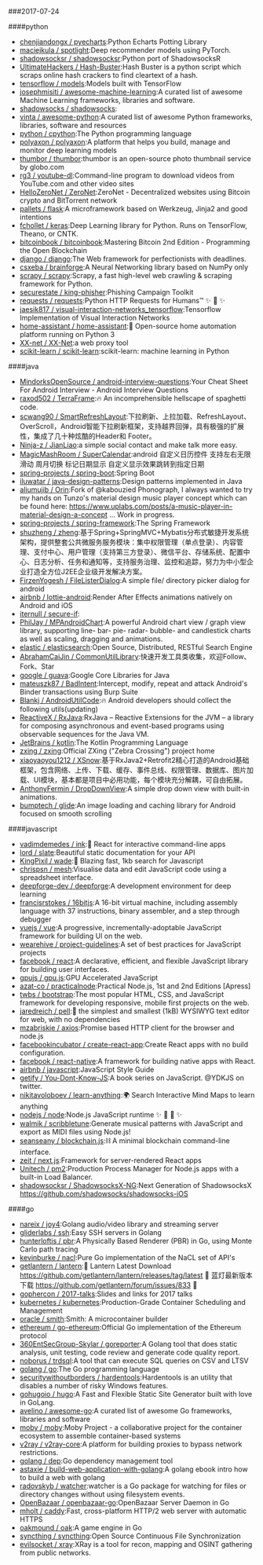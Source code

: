 ###2017-07-24

####python
* [chenjiandongx / pyecharts](https://github.com/chenjiandongx/pyecharts):Python Echarts Potting Library
* [maciejkula / spotlight](https://github.com/maciejkula/spotlight):Deep recommender models using PyTorch.
* [shadowsocksr / shadowsocksr](https://github.com/shadowsocksr/shadowsocksr):Python port of ShadowsocksR
* [UltimateHackers / Hash-Buster](https://github.com/UltimateHackers/Hash-Buster):Hash Buster is a python script which scraps online hash crackers to find cleartext of a hash.
* [tensorflow / models](https://github.com/tensorflow/models):Models built with TensorFlow
* [josephmisiti / awesome-machine-learning](https://github.com/josephmisiti/awesome-machine-learning):A curated list of awesome Machine Learning frameworks, libraries and software.
* [shadowsocks / shadowsocks](https://github.com/shadowsocks/shadowsocks):
* [vinta / awesome-python](https://github.com/vinta/awesome-python):A curated list of awesome Python frameworks, libraries, software and resources
* [python / cpython](https://github.com/python/cpython):The Python programming language
* [polyaxon / polyaxon](https://github.com/polyaxon/polyaxon):A platform that helps you build, manage and monitor deep learning models
* [thumbor / thumbor](https://github.com/thumbor/thumbor):thumbor is an open-source photo thumbnail service by globo.com
* [rg3 / youtube-dl](https://github.com/rg3/youtube-dl):Command-line program to download videos from YouTube.com and other video sites
* [HelloZeroNet / ZeroNet](https://github.com/HelloZeroNet/ZeroNet):ZeroNet - Decentralized websites using Bitcoin crypto and BitTorrent network
* [pallets / flask](https://github.com/pallets/flask):A microframework based on Werkzeug, Jinja2 and good intentions
* [fchollet / keras](https://github.com/fchollet/keras):Deep Learning library for Python. Runs on TensorFlow, Theano, or CNTK.
* [bitcoinbook / bitcoinbook](https://github.com/bitcoinbook/bitcoinbook):Mastering Bitcoin 2nd Edition - Programming the Open Blockchain
* [django / django](https://github.com/django/django):The Web framework for perfectionists with deadlines.
* [csxeba / brainforge](https://github.com/csxeba/brainforge):A Neural Networking library based on NumPy only
* [scrapy / scrapy](https://github.com/scrapy/scrapy):Scrapy, a fast high-level web crawling & scraping framework for Python.
* [securestate / king-phisher](https://github.com/securestate/king-phisher):Phishing Campaign Toolkit
* [requests / requests](https://github.com/requests/requests):Python HTTP Requests for Humans™ ✨ 🍰 ✨
* [jaesik817 / visual-interaction-networks_tensorflow](https://github.com/jaesik817/visual-interaction-networks_tensorflow):Tensorflow Implementation of Visual Interaction Networks
* [home-assistant / home-assistant](https://github.com/home-assistant/home-assistant):🏡 Open-source home automation platform running on Python 3
* [XX-net / XX-Net](https://github.com/XX-net/XX-Net):a web proxy tool
* [scikit-learn / scikit-learn](https://github.com/scikit-learn/scikit-learn):scikit-learn: machine learning in Python

####java
* [MindorksOpenSource / android-interview-questions](https://github.com/MindorksOpenSource/android-interview-questions):Your Cheat Sheet For Android Interview - Android Interview Questions
* [raxod502 / TerraFrame](https://github.com/raxod502/TerraFrame):🔥 An incomprehensible hellscape of spaghetti code.
* [scwang90 / SmartRefreshLayout](https://github.com/scwang90/SmartRefreshLayout):下拉刷新、上拉加载、RefreshLayout、OverScroll，Android智能下拉刷新框架，支持越界回弹，具有极强的扩展性，集成了几十种炫酷的Header和 Footer。
* [Ninja-z / JianLiao](https://github.com/Ninja-z/JianLiao):a simple social contact and make talk more easy.
* [MagicMashRoom / SuperCalendar](https://github.com/MagicMashRoom/SuperCalendar):android 自定义日历控件 支持左右无限滑动 周月切换 标记日期显示 自定义显示效果跳转到指定日期
* [spring-projects / spring-boot](https://github.com/spring-projects/spring-boot):Spring Boot
* [iluwatar / java-design-patterns](https://github.com/iluwatar/java-design-patterns):Design patterns implemented in Java
* [aliumujib / Orin](https://github.com/aliumujib/Orin):Fork of @kabouzied Phonograph, I always wanted to try my hands on Tunzo's material design music player concept which can be found here: https://www.uplabs.com/posts/a-music-player-in-material-design-a-concept ... Work in progress.
* [spring-projects / spring-framework](https://github.com/spring-projects/spring-framework):The Spring Framework
* [shuzheng / zheng](https://github.com/shuzheng/zheng):基于Spring+SpringMVC+Mybatis分布式敏捷开发系统架构，提供整套公共微服务服务模块：集中权限管理（单点登录）、内容管理、支付中心、用户管理（支持第三方登录）、微信平台、存储系统、配置中心、日志分析、任务和通知等，支持服务治理、监控和追踪，努力为中小型企业打造全方位J2EE企业级开发解决方案。
* [FirzenYogesh / FileListerDialog](https://github.com/FirzenYogesh/FileListerDialog):A simple file/ directory picker dialog for android
* [airbnb / lottie-android](https://github.com/airbnb/lottie-android):Render After Effects animations natively on Android and iOS
* [iternull / secure-if](https://github.com/iternull/secure-if):
* [PhilJay / MPAndroidChart](https://github.com/PhilJay/MPAndroidChart):A powerful Android chart view / graph view library, supporting line- bar- pie- radar- bubble- and candlestick charts as well as scaling, dragging and animations.
* [elastic / elasticsearch](https://github.com/elastic/elasticsearch):Open Source, Distributed, RESTful Search Engine
* [AbrahamCaiJin / CommonUtilLibrary](https://github.com/AbrahamCaiJin/CommonUtilLibrary):快速开发工具类收集，欢迎Follow、Fork、Star
* [google / guava](https://github.com/google/guava):Google Core Libraries for Java
* [mateuszk87 / BadIntent](https://github.com/mateuszk87/BadIntent):Intercept, modify, repeat and attack Android's Binder transactions using Burp Suite
* [Blankj / AndroidUtilCode](https://github.com/Blankj/AndroidUtilCode):🔥 Android developers should collect the following utils(updating)
* [ReactiveX / RxJava](https://github.com/ReactiveX/RxJava):RxJava – Reactive Extensions for the JVM – a library for composing asynchronous and event-based programs using observable sequences for the Java VM.
* [JetBrains / kotlin](https://github.com/JetBrains/kotlin):The Kotlin Programming Language
* [zxing / zxing](https://github.com/zxing/zxing):Official ZXing ("Zebra Crossing") project home
* [xiaoyaoyou1212 / XSnow](https://github.com/xiaoyaoyou1212/XSnow):基于RxJava2+Retrofit2精心打造的Android基础框架，包含网络、上传、下载、缓存、事件总线、权限管理、数据库、图片加载、UI模块，基本都是项目中必用功能，每个模块充分解耦，可自由拓展。
* [AnthonyFermin / DropDownView](https://github.com/AnthonyFermin/DropDownView):A simple drop down view with built-in animations.
* [bumptech / glide](https://github.com/bumptech/glide):An image loading and caching library for Android focused on smooth scrolling

####javascript
* [vadimdemedes / ink](https://github.com/vadimdemedes/ink):🌈 React for interactive command-line apps
* [lord / slate](https://github.com/lord/slate):Beautiful static documentation for your API
* [KingPixil / wade](https://github.com/KingPixil/wade):🌊 Blazing fast, 1kb search for Javascript
* [chrispsn / mesh](https://github.com/chrispsn/mesh):Visualise data and edit JavaScript code using a spreadsheet interface.
* [deepforge-dev / deepforge](https://github.com/deepforge-dev/deepforge):A development environment for deep learning
* [francisrstokes / 16bitjs](https://github.com/francisrstokes/16bitjs):A 16-bit virtual machine, including assembly language with 37 instructions, binary assembler, and a step through debugger
* [vuejs / vue](https://github.com/vuejs/vue):A progressive, incrementally-adoptable JavaScript framework for building UI on the web.
* [wearehive / project-guidelines](https://github.com/wearehive/project-guidelines):A set of best practices for JavaScript projects
* [facebook / react](https://github.com/facebook/react):A declarative, efficient, and flexible JavaScript library for building user interfaces.
* [gpujs / gpu.js](https://github.com/gpujs/gpu.js):GPU Accelerated JavaScript
* [azat-co / practicalnode](https://github.com/azat-co/practicalnode):Practical Node.js, 1st and 2nd Editions [Apress]
* [twbs / bootstrap](https://github.com/twbs/bootstrap):The most popular HTML, CSS, and JavaScript framework for developing responsive, mobile first projects on the web.
* [jaredreich / pell](https://github.com/jaredreich/pell):📝 the simplest and smallest (1kB) WYSIWYG text editor for web, with no dependencies
* [mzabriskie / axios](https://github.com/mzabriskie/axios):Promise based HTTP client for the browser and node.js
* [facebookincubator / create-react-app](https://github.com/facebookincubator/create-react-app):Create React apps with no build configuration.
* [facebook / react-native](https://github.com/facebook/react-native):A framework for building native apps with React.
* [airbnb / javascript](https://github.com/airbnb/javascript):JavaScript Style Guide
* [getify / You-Dont-Know-JS](https://github.com/getify/You-Dont-Know-JS):A book series on JavaScript. @YDKJS on twitter.
* [nikitavoloboev / learn-anything](https://github.com/nikitavoloboev/learn-anything):🌍 Search Interactive Mind Maps to learn anything
* [nodejs / node](https://github.com/nodejs/node):Node.js JavaScript runtime ✨ 🐢 🚀 ✨
* [walmik / scribbletune](https://github.com/walmik/scribbletune):Generate musical patterns with JavaScript and export as MIDI files using Node.js!
* [seanseany / blockchain.js](https://github.com/seanseany/blockchain.js):⛓️ A minimal blockchain command-line interface.
* [zeit / next.js](https://github.com/zeit/next.js):Framework for server-rendered React apps
* [Unitech / pm2](https://github.com/Unitech/pm2):Production Process Manager for Node.js apps with a built-in Load Balancer.
* [shadowsocksr / ShadowsocksX-NG](https://github.com/shadowsocksr/ShadowsocksX-NG):Next Generation of ShadowsocksX https://github.com/shadowsocks/shadowsocks-iOS

####go
* [nareix / joy4](https://github.com/nareix/joy4):Golang audio/video library and streaming server
* [gliderlabs / ssh](https://github.com/gliderlabs/ssh):Easy SSH servers in Golang
* [hunterloftis / pbr](https://github.com/hunterloftis/pbr):A Physically Based Renderer (PBR) in Go, using Monte Carlo path tracing
* [kevinburke / nacl](https://github.com/kevinburke/nacl):Pure Go implementation of the NaCL set of API's
* [getlantern / lantern](https://github.com/getlantern/lantern):🔴 Lantern Latest Download https://github.com/getlantern/lantern/releases/tag/latest 🔴 蓝灯最新版本下载 https://github.com/getlantern/forum/issues/833 🔴
* [gophercon / 2017-talks](https://github.com/gophercon/2017-talks):Slides and links for 2017 talks
* [kubernetes / kubernetes](https://github.com/kubernetes/kubernetes):Production-Grade Container Scheduling and Management
* [oracle / smith](https://github.com/oracle/smith):Smith: A microcontainer builder
* [ethereum / go-ethereum](https://github.com/ethereum/go-ethereum):Official Go implementation of the Ethereum protocol
* [360EntSecGroup-Skylar / goreporter](https://github.com/360EntSecGroup-Skylar/goreporter):A Golang tool that does static analysis, unit testing, code review and generate code quality report.
* [noborus / trdsql](https://github.com/noborus/trdsql):A tool that can execute SQL queries on CSV and LTSV
* [golang / go](https://github.com/golang/go):The Go programming language
* [securitywithoutborders / hardentools](https://github.com/securitywithoutborders/hardentools):Hardentools is an utility that disables a number of risky Windows features.
* [gohugoio / hugo](https://github.com/gohugoio/hugo):A Fast and Flexible Static Site Generator built with love in GoLang.
* [avelino / awesome-go](https://github.com/avelino/awesome-go):A curated list of awesome Go frameworks, libraries and software
* [moby / moby](https://github.com/moby/moby):Moby Project - a collaborative project for the container ecosystem to assemble container-based systems
* [v2ray / v2ray-core](https://github.com/v2ray/v2ray-core):A platform for building proxies to bypass network restrictions.
* [golang / dep](https://github.com/golang/dep):Go dependency management tool
* [astaxie / build-web-application-with-golang](https://github.com/astaxie/build-web-application-with-golang):A golang ebook intro how to build a web with golang
* [radovskyb / watcher](https://github.com/radovskyb/watcher):watcher is a Go package for watching for files or directory changes without using filesystem events.
* [OpenBazaar / openbazaar-go](https://github.com/OpenBazaar/openbazaar-go):OpenBazaar Server Daemon in Go
* [mholt / caddy](https://github.com/mholt/caddy):Fast, cross-platform HTTP/2 web server with automatic HTTPS
* [oakmound / oak](https://github.com/oakmound/oak):A game engine in Go
* [syncthing / syncthing](https://github.com/syncthing/syncthing):Open Source Continuous File Synchronization
* [evilsocket / xray](https://github.com/evilsocket/xray):XRay is a tool for recon, mapping and OSINT gathering from public networks.

